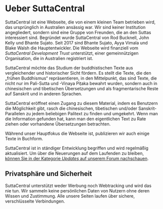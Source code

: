 # Ueber SuttaCentral
SuttaCentral ist eine Webseite, die von einem kleinen Team betrieben wird, das ursprünglich in Australien ansässig war. Wir sind keiner Institution angegliedert, sondern sind eine Gruppe von Freunden, die an den Suttas interessiert sind. Begründet wurde SuttaCentral von Rod Bucknell, John Kelly und Bhante Sujato. Seit 2017 sind Bhante Sujato, Ayya Vimala und Blake Walsh die Hauptentwickler. Die Webseite wird finanziell vom *SuttaCentral Development Trust* unterstützt, einer gemeinnützigen Organisation, die in Australien registriert ist.

SuttaCentral möchte das Studium der buddhistischen Texte aus vergleichender und historischer Sicht fördern. Es stellt die Texte, die den „frühen Buddhismus“ repräsentieren, in den Mittelpunkt, das sind Texte, die nicht nur im Pali-Sutta und -Vinaya Piṭaka bewahrt wurden, sondern auch in chinesischen und tibetischen Übersetzungen und als fragmentarische Reste auf Sanskrit und in anderen Sprachen.

SuttaCentral eröffnet einen Zugang zu diesem Material, indem es Benutzern die Möglichkeit gibt, rasch die chinesischen, tibetischen und/oder Sanskrit-Parallelen zu jedem beliebigen Palitext zu finden und umgekehrt. Wenn man die Information gefunden hat, kann man den eigentlichen Text zu Rate ziehen oder vorhandene Übersetzungen betrachten.

Während unser Hauptfokus die Webseite ist, publizieren wir auch einige Texte in Buchform.

SuttaCentral ist in ständiger Entwicklung begriffen und wird regelmäßig aktualisiert. Um über die Neuerungen auf dem Laufenden zu bleiben, [können Sie in der Kategorie *Updates* auf unserem Forum nachschauen](https://discourse.suttacentral.net/c/meta/updates).

## Privatsphäre und Sicherheit

SuttaCentral unterstützt weder Werbung noch Webtracking und wird das nie tun. Wir sammeln keine persönlichen Daten von Nutzern ohne deren Wissen und Zustimmung. Alle unsere Seiten laufen über sichere, verschlüsselte Verbindungen.
